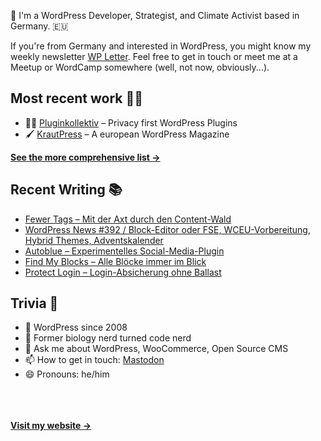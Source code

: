 👋 I'm a WordPress Developer, Strategist, and Climate Activist based in Germany. 🇪🇺

If you're from Germany and interested in WordPress, you might know my weekly newsletter [WP Letter](https://wpletter.de/). Feel free to get in touch or meet me at a Meetup or WordCamp somewhere (well, not now, obviously...).


## Most recent work 👷‍♂️

- 👨‍💻 [Pluginkollektiv](https://github.com/pluginkollektiv) – Privacy first WordPress Plugins
- 🖌️ [KrautPress](https://kraut.press) – A european WordPress Magazine

**[See the more comprehensive list &rarr;](https://simonkraft.com/what-i-do)**


## Recent Writing 📚

<!-- BLOG-POST-LIST:START -->
- [Fewer Tags – Mit der Axt durch den Content-Wald](https://krautpress.de/2024/fewer-tags/)
- [WordPress News #392 / Block-Editor oder FSE, WCEU-Vorbereitung, Hybrid Themes, Adventskalender](https://feed.kraut.press/link/14399/16914379/392)
- [Autoblue – Experimentelles Social-Media-Plugin](https://krautpress.de/2024/autoblue/)
- [Find My Blocks – Alle Blöcke immer im Blick](https://krautpress.de/2024/find-my-blocks/)
- [Protect Login – Login-Absicherung ohne Ballast](https://krautpress.de/2024/protect-login-login/)
<!-- BLOG-POST-LIST:END -->


## Trivia 🤪

- 👴 WordPress since 2008
- 🌱 Former biology nerd turned code nerd
- 💬 Ask me about WordPress, WooCommerce, Open Source CMS
- 📫 How to get in touch: [Mastodon](https://dewp.space/@simon)
- 😄 Pronouns: he/him

<br/><br/><br/>
**[Visit my website &rarr;](https://simonkraft.com/hi)**